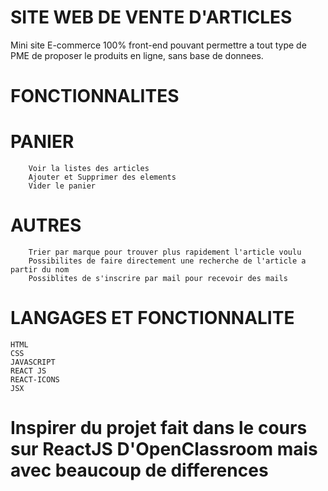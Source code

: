 # SITE WEB DE VENTE D'ARTICLES

Mini site E-commerce 100% front-end pouvant permettre a tout type de PME de proposer le produits en ligne, sans base de donnees.

# FONCTIONNALITES

# PANIER
        Voir la listes des articles 
        Ajouter et Supprimer des elements
        Vider le panier
# AUTRES
        Trier par marque pour trouver plus rapidement l'article voulu
        Possibilites de faire directement une recherche de l'article a partir du nom
        Possiblites de s'inscrire par mail pour recevoir des mails

# LANGAGES ET FONCTIONNALITE
    HTML
    CSS
    JAVASCRIPT
    REACT JS
    REACT-ICONS
    JSX

# Inspirer du projet fait dans le cours sur ReactJS D'OpenClassroom mais avec beaucoup de differences
